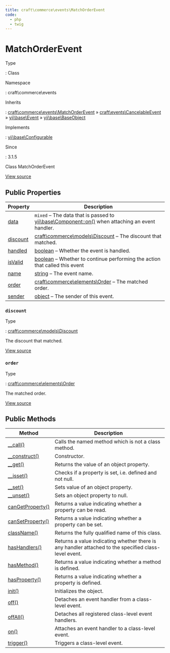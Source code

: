 ```yaml
---
title: craft\commerce\events\MatchOrderEvent
code:
  - php
  - twig
---
```


# MatchOrderEvent

Type

:   Class

Namespace

:   craft\commerce\events

Inherits

:   [craft\commerce\events\MatchOrderEvent](craft-commerce-events-matchorderevent.md) &raquo;
[craft\events\CancelableEvent](https://docs.craftcms.com/api/v3/craft-events-cancelableevent.html) &raquo;
[yii\base\Event](https://www.yiiframework.com/doc/api/2.0/yii-base-event) &raquo;
[yii\base\BaseObject](https://www.yiiframework.com/doc/api/2.0/yii-base-baseobject)

Implements

:   [yii\base\Configurable](https://www.yiiframework.com/doc/api/2.0/yii-base-configurable)

Since

:   3.1.5



Class MatchOrderEvent





[View source](https://github.com/craftcms/commerce/blob/master/src/events/MatchOrderEvent.php)


## Public Properties

| Property                                                                                                                        | Description
| ------------------------------------------------------------------------------------------------------------------------------- | -------------------------------------------------------------------------------------------------------------------------------------------------------------------------
| [data](https://www.yiiframework.com/doc/api/2.0/yii-base-event#$data-detail "Defined by yii\base\Event")                        | `mixed` – The data that is passed to [yii\base\Component::on()](https://www.yiiframework.com/doc/api/2.0/yii-base-component#on()-detail) when attaching an event handler.
| [discount](craft-commerce-events-matchorderevent.md#discount)                                                                   | [craft\commerce\models\Discount](craft-commerce-models-discount.md) – The discount that matched.
| [handled](https://www.yiiframework.com/doc/api/2.0/yii-base-event#$handled-detail "Defined by yii\base\Event")                  | [boolean](http://php.net/language.types.boolean) – Whether the event is handled.
| [isValid](https://docs.craftcms.com/api/v3/craft-events-cancelableevent.html#isvalid "Defined by craft\events\CancelableEvent") | [boolean](http://php.net/language.types.boolean) – Whether to continue performing the action that called this event
| [name](https://www.yiiframework.com/doc/api/2.0/yii-base-event#$name-detail "Defined by yii\base\Event")                        | [string](http://php.net/language.types.string) – The event name.
| [order](craft-commerce-events-matchorderevent.md#order)                                                                         | [craft\commerce\elements\Order](craft-commerce-elements-order.md) – The matched order.
| [sender](https://www.yiiframework.com/doc/api/2.0/yii-base-event#$sender-detail "Defined by yii\base\Event")                    | [object](http://php.net/language.types.object) – The sender of this event.

### `discount`



Type

:   [craft\commerce\models\Discount](craft-commerce-models-discount.md)



The discount that matched.



[View source](https://github.com/craftcms/commerce/blob/master/src/events/MatchOrderEvent.php#L30)



### `order`



Type

:   [craft\commerce\elements\Order](craft-commerce-elements-order.md)



The matched order.



[View source](https://github.com/craftcms/commerce/blob/master/src/events/MatchOrderEvent.php#L25)







## Public Methods

| Method                                                                                                                                    | Description
| ----------------------------------------------------------------------------------------------------------------------------------------- | ----------------------------------------------------------------------------------------------------
| [__call()](https://www.yiiframework.com/doc/api/2.0/yii-base-baseobject#__call()-detail "Defined by yii\base\BaseObject")                 | Calls the named method which is not a class method.
| [__construct()](https://www.yiiframework.com/doc/api/2.0/yii-base-baseobject#__construct()-detail "Defined by yii\base\BaseObject")       | Constructor.
| [__get()](https://www.yiiframework.com/doc/api/2.0/yii-base-baseobject#__get()-detail "Defined by yii\base\BaseObject")                   | Returns the value of an object property.
| [__isset()](https://www.yiiframework.com/doc/api/2.0/yii-base-baseobject#__isset()-detail "Defined by yii\base\BaseObject")               | Checks if a property is set, i.e. defined and not null.
| [__set()](https://www.yiiframework.com/doc/api/2.0/yii-base-baseobject#__set()-detail "Defined by yii\base\BaseObject")                   | Sets value of an object property.
| [__unset()](https://www.yiiframework.com/doc/api/2.0/yii-base-baseobject#__unset()-detail "Defined by yii\base\BaseObject")               | Sets an object property to null.
| [canGetProperty()](https://www.yiiframework.com/doc/api/2.0/yii-base-baseobject#canGetProperty()-detail "Defined by yii\base\BaseObject") | Returns a value indicating whether a property can be read.
| [canSetProperty()](https://www.yiiframework.com/doc/api/2.0/yii-base-baseobject#canSetProperty()-detail "Defined by yii\base\BaseObject") | Returns a value indicating whether a property can be set.
| [className()](https://www.yiiframework.com/doc/api/2.0/yii-base-baseobject#className()-detail "Defined by yii\base\BaseObject")           | Returns the fully qualified name of this class.
| [hasHandlers()](https://www.yiiframework.com/doc/api/2.0/yii-base-event#hasHandlers()-detail "Defined by yii\base\Event")                 | Returns a value indicating whether there is any handler attached to the specified class-level event.
| [hasMethod()](https://www.yiiframework.com/doc/api/2.0/yii-base-baseobject#hasMethod()-detail "Defined by yii\base\BaseObject")           | Returns a value indicating whether a method is defined.
| [hasProperty()](https://www.yiiframework.com/doc/api/2.0/yii-base-baseobject#hasProperty()-detail "Defined by yii\base\BaseObject")       | Returns a value indicating whether a property is defined.
| [init()](https://www.yiiframework.com/doc/api/2.0/yii-base-baseobject#init()-detail "Defined by yii\base\BaseObject")                     | Initializes the object.
| [off()](https://www.yiiframework.com/doc/api/2.0/yii-base-event#off()-detail "Defined by yii\base\Event")                                 | Detaches an event handler from a class-level event.
| [offAll()](https://www.yiiframework.com/doc/api/2.0/yii-base-event#offAll()-detail "Defined by yii\base\Event")                           | Detaches all registered class-level event handlers.
| [on()](https://www.yiiframework.com/doc/api/2.0/yii-base-event#on()-detail "Defined by yii\base\Event")                                   | Attaches an event handler to a class-level event.
| [trigger()](https://www.yiiframework.com/doc/api/2.0/yii-base-event#trigger()-detail "Defined by yii\base\Event")                         | Triggers a class-level event.








